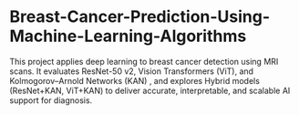 # Breast-Cancer-Prediction-Using-Machine-Learning-Algorithms
This project applies deep learning to breast cancer detection using MRI scans.   It evaluates  ResNet-50 v2, Vision Transformers (ViT), and Kolmogorov–Arnold Networks (KAN) , and explores  Hybrid models (ResNet+KAN, ViT+KAN) to deliver accurate, interpretable, and scalable AI support for diagnosis.  
